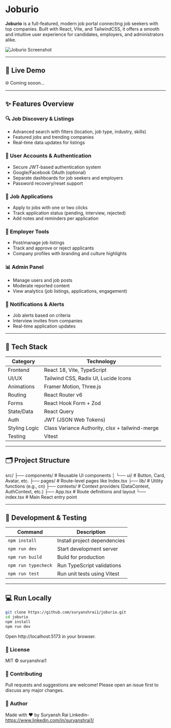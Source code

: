 # Joburio

**Joburio** is a full-featured, modern job portal connecting job seekers with top companies. Built with React, Vite, and TailwindCSS, it offers a smooth and intuitive user experience for candidates, employers, and administrators alike.

![Joburio Screenshot](public/preview.jpg) 

---

## 🚀 Live Demo

🌐 Coming sooon...

---

## ✨ Features Overview

### 🔍 Job Discovery & Listings
- Advanced search with filters (location, job type, industry, skills)
- Featured jobs and trending companies
- Real-time data updates for listings

### 👥 User Accounts & Authentication
- Secure JWT-based authentication system
- Google/Facebook OAuth (optional)
- Separate dashboards for job seekers and employers
- Password recovery/reset support

### 🧾 Job Applications
- Apply to jobs with one or two clicks
- Track application status (pending, interview, rejected)
- Add notes and reminders per application

### 🏢 Employer Tools
- Post/manage job listings
- Track and approve or reject applicants
- Company profiles with branding and culture highlights

### 📊 Admin Panel
- Manage users and job posts
- Moderate reported content
- View analytics (job listings, applications, engagement)

### 🔔 Notifications & Alerts
- Job alerts based on criteria
- Interview invites from companies
- Real-time application updates

---

## 🧱 Tech Stack

| Category       | Technology                                        |
|----------------|----------------------------------------------------|
| Frontend       | React 18, Vite, TypeScript                         |
| UI/UX          | Tailwind CSS, Radix UI, Lucide Icons               |
| Animations     | Framer Motion, Three.js                            |
| Routing        | React Router v6                                    |
| Forms          | React Hook Form + Zod                              |
| State/Data     | React Query                                        |
| Auth           | JWT (JSON Web Tokens)                              |
| Styling Logic  | Class Variance Authority, clsx + tailwind-merge   |
| Testing        | Vitest                                             |

---

## 🗂️ Project Structure

src/
├── components/ # Reusable UI components
│ └── ui/ # Button, Card, Avatar, etc.
├── pages/ # Route-level pages like Index.tsx
├── lib/ # Utility functions (e.g., cn)
├── contexts/ # Context providers (DataContext, AuthContext, etc.)
├── App.tsx # Route definitions and layout
└── index.tsx # Main React entry point


---

## 🧪 Development & Testing

| Command             | Description                            |
|---------------------|----------------------------------------|
| `npm install`       | Install project dependencies           |
| `npm run dev`       | Start development server               |
| `npm run build`     | Build for production                   |
| `npm run typecheck` | Run TypeScript validations             |
| `npm run test`      | Run unit tests using Vitest            |

---

## 💻 Run Locally

```bash
git clone https://github.com/suryanshrai1/joburio.git
cd joburio
npm install
npm run dev
```
Open http://localhost:5173 in your browser.

### 📄 License
MIT © suryanshrai1

### 🤝 Contributing
Pull requests and suggestions are welcome! Please open an issue first to discuss any major changes.

### 👤 Author
Made with ❤️ by Suryansh Rai
Linkedin- https://www.linkedin.com/in/suryanshrai1/